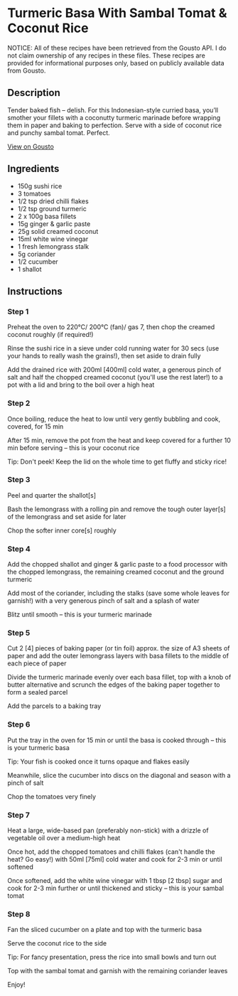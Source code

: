 # Turmeric Basa With Sambal Tomat & Coconut Rice

NOTICE: All of these recipes have been retrieved from the Gousto API. I do not claim ownership of any recipes in these files. These recipes are provided for informational purposes only, based on publicly available data from Gousto.

## Description

Tender baked fish – delish. For this Indonesian-style curried basa, you’ll smother your fillets with a coconutty turmeric marinade before wrapping them in paper and baking to perfection. Serve with a side of coconut rice and punchy sambal tomat. Perfect.


[View on Gousto](https://www.gousto.co.uk/recipes/cookbook/turmeric-basa-with-sambal-tomat-coconut-rice)

## Ingredients

- 150g sushi rice
- 3 tomatoes
- 1/2 tsp dried chilli flakes
- 1/2 tsp ground turmeric
- 2 x 100g basa fillets
- 15g ginger & garlic paste
- 25g solid creamed coconut
- 15ml white wine vinegar
- 1 fresh lemongrass stalk
- 5g coriander
- 1/2 cucumber
- 1 shallot

## Instructions


### Step 1

Preheat the oven to 220°C/ 200°C (fan)/ gas 7, then chop the creamed coconut roughly (if required!)

Rinse the sushi rice in a sieve under cold running water for 30 secs (use your hands to really wash the grains!), then set aside to drain fully

Add the drained rice with 200ml <span class="text-danger">[400ml]</span> cold water, a generous pinch of salt and half the chopped creamed coconut (you'll use the rest later!) to a pot with a lid and bring to the boil over a high heat


### Step 2

Once boiling, reduce the heat to low until very gently bubbling and cook, covered, for 15 min

After 15 min, remove the pot from the heat and keep covered for a further 10 min before serving – this is your coconut rice

Tip: Don't peek! Keep the lid on the whole time to get fluffy and sticky rice!


### Step 3

Peel and quarter the shallot<span class="text-danger">[s]</span>

Bash the lemongrass with a rolling pin and remove the tough outer layer<span class="text-danger">[s]</span> of the lemongrass and set aside for later

Chop the softer inner core<span class="text-danger">[s]</span> roughly


### Step 4

Add the chopped shallot and ginger & garlic paste to a food processor with the chopped lemongrass, the remaining creamed coconut and the ground turmeric

Add most of the coriander, including the stalks (save some whole leaves for garnish!) with a very generous pinch of salt and a splash of water

Blitz until smooth – this is your turmeric marinade


### Step 5

Cut 2 <span class="text-danger">[4] </span>pieces of baking paper (or tin foil) approx. the size of A3 sheets of paper and add the outer lemongrass layers with basa fillets to the middle of each piece of paper

Divide the turmeric marinade evenly over each basa fillet, top with a knob of butter alternative and scrunch the edges of the baking paper together to form a sealed parcel

Add the parcels to a baking tray


### Step 6

Put the tray in the oven for 15 min or until the basa is cooked through – this is your turmeric basa

Tip: Your fish is cooked once it turns opaque and flakes easily

Meanwhile, slice the cucumber into discs on the diagonal and season with a pinch of salt

Chop the tomatoes very finely


### Step 7

Heat a large, wide-based pan (preferably non-stick) with a drizzle of vegetable oil over a medium-high heat

Once hot, add the chopped tomatoes and chilli flakes (can't handle the heat? Go easy!) with 50ml <span class="text-danger">[75ml]</span> cold<span class="text-danger"> </span>water and cook for 2-3 min or until softened

Once softened, add the white wine vinegar with 1 tbsp <span class="text-danger">[2 tbsp]</span> sugar and cook for 2-3 min further or until thickened and sticky – this is your sambal tomat

### Step 8

Fan the sliced cucumber on a plate and top with the turmeric basa

Serve the coconut rice to the side

Tip: For fancy presentation, press the rice into small bowls and turn out

Top with the sambal tomat and garnish with the remaining coriander leaves

Enjoy!

